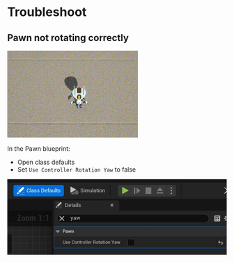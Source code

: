 # Troubleshoot

## Pawn not rotating correctly

![PawnNotRotatingCorrectlyGif](./Images/PawnNotRotatingCorrectly.gif)

In the Pawn blueprint:
- Open class defaults
- Set `Use Controller Rotation Yaw` to false

![PawnNotRotatingCorrectly](./Images/PawnNotRotatingCorrectly.jpg)